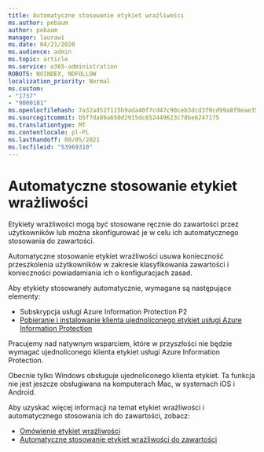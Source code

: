 ```yaml
---
title: Automatyczne stosowanie etykiet wrażliwości
ms.author: pebaum
author: pebaum
manager: laurawi
ms.date: 04/21/2020
ms.audience: admin
ms.topic: article
ms.service: o365-administration
ROBOTS: NOINDEX, NOFOLLOW
localization_priority: Normal
ms.custom:
- "1737"
- "9000181"
ms.openlocfilehash: 7a32ad52f115b9ada40f7cd47c90ceb3dcd3f9cd99a8f9eae3514b2e45e73bb8
ms.sourcegitcommit: b5f7da89a650d2915dc652449623c78be6247175
ms.translationtype: MT
ms.contentlocale: pl-PL
ms.lasthandoff: 08/05/2021
ms.locfileid: "53969310"
---
```

# <a name="auto-apply-sensitivity-labels"></a>Automatyczne stosowanie etykiet wrażliwości

Etykiety wrażliwości mogą być stosowane ręcznie do zawartości przez użytkowników lub można skonfigurować je w celu ich automatycznego stosowania do zawartości.

Automatyczne stosowanie etykiet wrażliwości usuwa konieczność przeszkolenia użytkowników w zakresie klasyfikowania zawartości i konieczności powiadamiania ich o konfiguracjach zasad.

Aby etykiety stosowaneły automatycznie, wymagane są następujące elementy:

- Subskrypcja usługi Azure Information Protection P2
- [Pobieranie i instalowanie klienta ujednoliconego etykiet usługi Azure Information Protection](https://docs.microsoft.com/azure/information-protection/rms-client/install-unifiedlabelingclient-app)

Pracujemy nad natywnym wsparciem, które w przyszłości nie będzie wymagać ujednoliconego klienta etykiet usługi Azure Information Protection.

Obecnie tylko Windows obsługuje ujednoliconego klienta etykiet.  Ta funkcja nie jest jeszcze obsługiwana na komputerach Mac, w systemach iOS i Android.

Aby uzyskać więcej informacji na temat etykiet wrażliwości i automatycznego stosowania ich do zawartości, zobacz:

- [Omówienie etykiet wrażliwości](https://docs.microsoft.com/microsoft-365/compliance/sensitivity-labels)
- [Automatyczne stosowanie etykiet wrażliwości do zawartości](https://docs.microsoft.com/microsoft-365/compliance/apply-sensitivity-label-automatically)